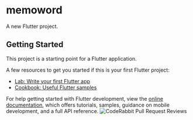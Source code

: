 # memoword

A new Flutter project.

## Getting Started

This project is a starting point for a Flutter application.

A few resources to get you started if this is your first Flutter project:

- [Lab: Write your first Flutter app](https://docs.flutter.dev/get-started/codelab)
- [Cookbook: Useful Flutter samples](https://docs.flutter.dev/cookbook)

For help getting started with Flutter development, view the
[online documentation](https://docs.flutter.dev/), which offers tutorials,
samples, guidance on mobile development, and a full API reference.
![CodeRabbit Pull Request Reviews](https://img.shields.io/coderabbit/prs/github/FenLo/memword?utm_source=oss&utm_medium=github&utm_campaign=FenLo%2Fmemword&labelColor=171717&color=FF570A&link=https%3A%2F%2Fcoderabbit.ai&label=CodeRabbit+Reviews)
